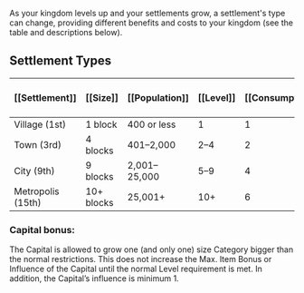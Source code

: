 As your kingdom levels up and your settlements grow, a settlement's type can change, providing different benefits and costs to your kingdom (see the table and descriptions below).

## Settlement Types

|**[[Settlement]]**|**[[Size]]**|**[[Population]]**|**[[Level]]**|**[[Consumption]]**|**[[Max. Item Bonus]]**|**[[Influence]]**|
|---|---|---|---|---|---|---|
|Village (1st)|1 block|400 or less|1|1|+1|0|
|Town (3rd)|4 blocks|401–2,000|2–4|2|+1|1 hex|
|City (9th)|9 blocks|2,001–25,000|5–9|4|+2|2 hexes|
|Metropolis (15th)|10+ blocks|25,001+|10+|6|+3|3 hexes|

### Capital bonus: 
The Capital is allowed to grow one (and only one) size Category bigger than the normal restrictions. This does not increase the Max. Item Bonus or Influence of the Capital until the normal Level requirement is met. In addition, the Capital’s influence is minimum 1. 
